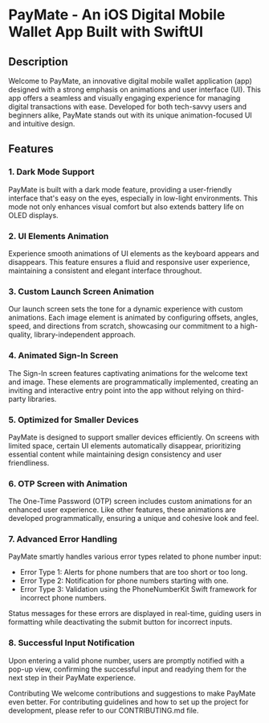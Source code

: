 # PayMate - An iOS Digital Mobile Wallet App Built with SwiftUI

## Description
Welcome to PayMate, an innovative digital mobile wallet application (app) designed with a strong emphasis on animations and user interface (UI). This app offers a seamless and visually engaging experience for managing digital transactions with ease. Developed for both tech-savvy users and beginners alike, PayMate stands out with its unique animation-focused UI and intuitive design.

## Features
### 1. Dark Mode Support
PayMate is built with a dark mode feature, providing a user-friendly interface that's easy on the eyes, especially in low-light environments. This mode not only enhances visual comfort but also extends battery life on OLED displays.

### 2. UI Elements Animation
Experience smooth animations of UI elements as the keyboard appears and disappears. This feature ensures a fluid and responsive user experience, maintaining a consistent and elegant interface throughout.

### 3. Custom Launch Screen Animation
Our launch screen sets the tone for a dynamic experience with custom animations. Each image element is animated by configuring offsets, angles, speed, and directions from scratch, showcasing our commitment to a high-quality, library-independent approach.

### 4. Animated Sign-In Screen
The Sign-In screen features captivating animations for the welcome text and image. These elements are programmatically implemented, creating an inviting and interactive entry point into the app without relying on third-party libraries.

### 5. Optimized for Smaller Devices
PayMate is designed to support smaller devices efficiently. On screens with limited space, certain UI elements automatically disappear, prioritizing essential content while maintaining design consistency and user friendliness.

### 6. OTP Screen with Animation
The One-Time Password (OTP) screen includes custom animations for an enhanced user experience. Like other features, these animations are developed programmatically, ensuring a unique and cohesive look and feel.

### 7. Advanced Error Handling
PayMate smartly handles various error types related to phone number input:

- Error Type 1: Alerts for phone numbers that are too short or too long.
- Error Type 2: Notification for phone numbers starting with one.
- Error Type 3: Validation using the PhoneNumberKit Swift framework for incorrect phone numbers.

Status messages for these errors are displayed in real-time, guiding users in formatting while deactivating the submit button for incorrect inputs.

### 8. Successful Input Notification
Upon entering a valid phone number, users are promptly notified with a pop-up view, confirming the successful input and readying them for the next step in their PayMate experience.

Contributing
We welcome contributions and suggestions to make PayMate even better. For contributing guidelines and how to set up the project for development, please refer to our CONTRIBUTING.md file.

